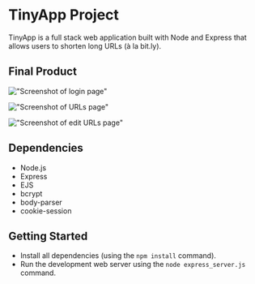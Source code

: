 # TinyApp Project

TinyApp is a full stack web application built with Node and Express that allows users to shorten long URLs (à la bit.ly).

## Final Product

!["Screenshot of login page"](https://github.com/lighthouse-labs/tinyapp/raw/master/docs/login-page.png)

!["Screenshot of URLs page"](https://github.com/lighthouse-labs/tinyapp/blob/master/docs/urls-page.png)

!["Screenshot of edit URLs page"](https://github.com/lighthouse-labs/tinyapp/blob/master/docs/edit-url-page.png)

## Dependencies

- Node.js
- Express
- EJS
- bcrypt
- body-parser
- cookie-session

## Getting Started

- Install all dependencies (using the `npm install` command).
- Run the development web server using the `node express_server.js` command.
